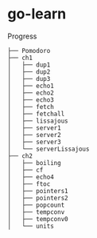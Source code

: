 # go-learn


Progress

    ├── Pomodoro
    ├── ch1
    │   ├── dup1
    │   ├── dup2
    │   ├── dup3
    │   ├── echo1
    │   ├── echo2
    │   ├── echo3
    │   ├── fetch
    │   ├── fetchall
    │   ├── lissajous
    │   ├── server1
    │   ├── server2
    │   ├── server3
    │   └── serverLissajous
    ├── ch2
    │   ├── boiling
    │   ├── cf
    │   ├── echo4
    │   ├── ftoc
    │   ├── pointers1
    │   ├── pointers2
    │   ├── popcount
    │   ├── tempconv
    │   ├── tempconv0
    │   └── units
